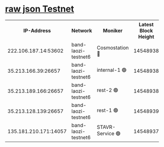 
[raw json Testnet](https://rpc-check.bandt.stavr.tech/bandt/rpcbandt_result.json)
=

<table><tr><th>IP-Address</th><th>Network</th><th>Moniker</th><th>Latest Block Height</th><th>Earliest Block Height</th><th>Catching Up</th><th>Tx Index</th><th>Voting Power</th><th>Scan Time</th></tr><tr><td>222.106.187.14:53602</td><td>band-laozi-testnet6</td><td>Cosmostation 🔴</td><td>14548938</td><td>13177501</td><td>False</td><td>on</td><td>2203223</td><td>2024-01-05T08:57:52.266092966UTC</td></tr><tr><td>35.213.166.39:26657</td><td>band-laozi-testnet6</td><td>internal-1 🟢</td><td>14548938</td><td>14448938</td><td>False</td><td>on</td><td>0</td><td>2024-01-05T08:57:53.239968730UTC</td></tr><tr><td>35.213.189.166:26657</td><td>band-laozi-testnet6</td><td>rest-2 🟢</td><td>14548938</td><td>14448938</td><td>False</td><td>on</td><td>0</td><td>2024-01-05T08:57:54.105199884UTC</td></tr><tr><td>35.213.128.139:26657</td><td>band-laozi-testnet6</td><td>rest-1 🟢</td><td>14548939</td><td>14448939</td><td>False</td><td>on</td><td>0</td><td>2024-01-05T08:57:55.033331583UTC</td></tr><tr><td>135.181.210.171:14057</td><td>band-laozi-testnet6</td><td>STAVR-Service 🟢</td><td>14548937</td><td>14547001</td><td>False</td><td>on</td><td>0</td><td>2024-01-05T08:57:50.882757760UTC</td></tr></table>
